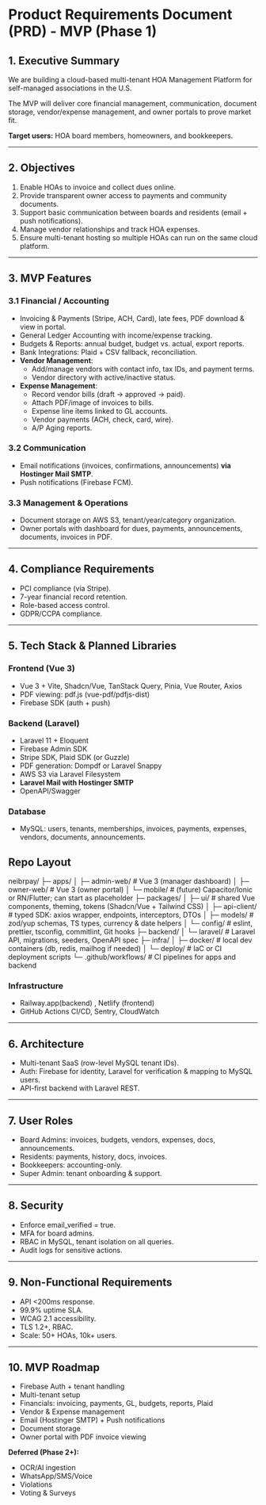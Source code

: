 # Product Requirements Document (PRD) - MVP (Phase 1)

## 1. Executive Summary
We are building a cloud-based multi-tenant HOA Management Platform for self-managed associations in the U.S.  

The MVP will deliver core financial management, communication, document storage, vendor/expense management, and owner portals to prove market fit.  

**Target users:** HOA board members, homeowners, and bookkeepers.

---

## 2. Objectives
1. Enable HOAs to invoice and collect dues online.  
2. Provide transparent owner access to payments and community documents.  
3. Support basic communication between boards and residents (email + push notifications).  
4. Manage vendor relationships and track HOA expenses.  
5. Ensure multi-tenant hosting so multiple HOAs can run on the same cloud platform.  

---

## 3. MVP Features

### 3.1 Financial / Accounting
- Invoicing & Payments (Stripe, ACH, Card), late fees, PDF download & view in portal.  
- General Ledger Accounting with income/expense tracking.  
- Budgets & Reports: annual budget, budget vs. actual, export reports.  
- Bank Integrations: Plaid + CSV fallback, reconciliation.  
- **Vendor Management**:  
  - Add/manage vendors with contact info, tax IDs, and payment terms.  
  - Vendor directory with active/inactive status.  
- **Expense Management**:  
  - Record vendor bills (draft → approved → paid).  
  - Attach PDF/image of invoices to bills.  
  - Expense line items linked to GL accounts.  
  - Vendor payments (ACH, check, card, wire).  
  - A/P Aging reports.  

### 3.2 Communication
- Email notifications (invoices, confirmations, announcements) **via Hostinger Mail SMTP**.  
- Push notifications (Firebase FCM).  

### 3.3 Management & Operations
- Document storage on AWS S3, tenant/year/category organization.  
- Owner portals with dashboard for dues, payments, announcements, documents, invoices in PDF.  

---

## 4. Compliance Requirements
- PCI compliance (via Stripe).  
- 7-year financial record retention.  
- Role-based access control.  
- GDPR/CCPA compliance.  

---

## 5. Tech Stack & Planned Libraries

### Frontend (Vue 3)
- Vue 3 + Vite, Shadcn/Vue, TanStack Query, Pinia, Vue Router, Axios  
- PDF viewing: pdf.js (vue-pdf/pdfjs-dist)  
- Firebase SDK (auth + push)  

### Backend (Laravel)
- Laravel 11 + Eloquent  
- Firebase Admin SDK  
- Stripe SDK, Plaid SDK (or Guzzle)  
- PDF generation: Dompdf or Laravel Snappy  
- AWS S3 via Laravel Filesystem  
- **Laravel Mail with Hostinger SMTP**  
- OpenAPI/Swagger  

### Database
- MySQL: users, tenants, memberships, invoices, payments, expenses, vendors, documents, announcements.  

## Repo Layout
neibrpay/
├─ apps/
│  ├─ admin-web/          # Vue 3 (manager dashboard)
│  ├─ owner-web/          # Vue 3 (owner portal)
│  └─ mobile/             # (future) Capacitor/Ionic or RN/Flutter; can start as placeholder
├─ packages/
│  ├─ ui/                 # shared Vue components, theming, tokens (Shadcn/Vue + Tailwind CSS)
│  ├─ api-client/         # typed SDK: axios wrapper, endpoints, interceptors, DTOs
│  ├─ models/             # zod/yup schemas, TS types, currency & date helpers
│  └─ config/             # eslint, prettier, tsconfig, commitlint, Git hooks
├─ backend/
│  └─ laravel/            # Laravel API, migrations, seeders, OpenAPI spec
├─ infra/
│  ├─ docker/             # local dev containers (db, redis, mailhog if needed)
│  └─ deploy/             # IaC or CI deployment scripts
└─ .github/workflows/     # CI pipelines for apps and backend


### Infrastructure
- Railway.app(backend) , Netlify (frontend)  
- GitHub Actions CI/CD, Sentry, CloudWatch  

---

## 6. Architecture
- Multi-tenant SaaS (row-level MySQL tenant IDs).  
- Auth: Firebase for identity, Laravel for verification & mapping to MySQL users.  
- API-first backend with Laravel REST.  

---

## 7. User Roles
- Board Admins: invoices, budgets, vendors, expenses, docs, announcements.  
- Residents: payments, history, docs, invoices.  
- Bookkeepers: accounting-only.  
- Super Admin: tenant onboarding & support.  

---

## 8. Security
- Enforce email_verified = true.  
- MFA for board admins.  
- RBAC in MySQL, tenant isolation on all queries.  
- Audit logs for sensitive actions.  

---

## 9. Non-Functional Requirements
- API <200ms response.  
- 99.9% uptime SLA.  
- WCAG 2.1 accessibility.  
- TLS 1.2+, RBAC.  
- Scale: 50+ HOAs, 10k+ users.  

---

## 10. MVP Roadmap
- Firebase Auth + tenant handling  
- Multi-tenant setup  
- Financials: invoicing, payments, GL, budgets, reports, Plaid  
- Vendor & Expense management  
- Email (Hostinger SMTP) + Push notifications  
- Document storage  
- Owner portal with PDF invoice viewing  

**Deferred (Phase 2+):**
- OCR/AI ingestion  
- WhatsApp/SMS/Voice  
- Violations  
- Voting & Surveys  
